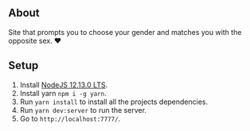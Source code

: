 ## About
Site that prompts you to choose your gender and matches you with the opposite sex. :heart:

## Setup
1. Install [NodeJS 12.13.0 LTS](https://nodejs.org/en/).
2. Install yarn `npm i -g yarn`.
3. Run `yarn install` to install all the projects dependencies.
4. Run `yarn dev:server` to run the server.
5. Go to `http://localhost:7777/`.

